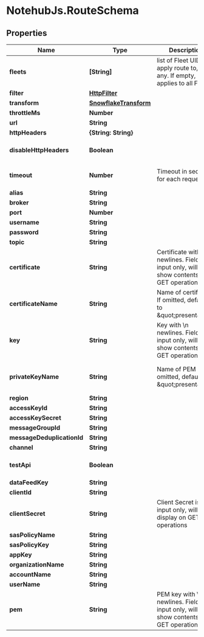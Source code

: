 # NotehubJs.RouteSchema

## Properties

| Name                       | Type                                            | Description                                                                                   | Notes                                     |
| -------------------------- | ----------------------------------------------- | --------------------------------------------------------------------------------------------- | ----------------------------------------- |
| **fleets**                 | **[String]**                                    | list of Fleet UIDs to apply route to, if any. If empty, applies to all Fleets                 | [optional]                                |
| **filter**                 | [**HttpFilter**](HttpFilter.md)                 |                                                                                               | [optional]                                |
| **transform**              | [**SnowflakeTransform**](SnowflakeTransform.md) |                                                                                               | [optional]                                |
| **throttleMs**             | **Number**                                      |                                                                                               | [optional]                                |
| **url**                    | **String**                                      |                                                                                               | [optional]                                |
| **httpHeaders**            | **{String: String}**                            |                                                                                               | [optional]                                |
| **disableHttpHeaders**     | **Boolean**                                     |                                                                                               | [optional] [default to false]             |
| **timeout**                | **Number**                                      | Timeout in seconds for each request                                                           | [optional] [default to 15]                |
| **alias**                  | **String**                                      |                                                                                               | [optional]                                |
| **broker**                 | **String**                                      |                                                                                               | [optional]                                |
| **port**                   | **Number**                                      |                                                                                               | [optional]                                |
| **username**               | **String**                                      |                                                                                               | [optional]                                |
| **password**               | **String**                                      |                                                                                               | [optional]                                |
| **topic**                  | **String**                                      |                                                                                               | [optional]                                |
| **certificate**            | **String**                                      | Certificate with \\n newlines. Field is input only, will not show contents on GET operations. | [optional]                                |
| **certificateName**        | **String**                                      | Name of certificate. If omitted, defaults to \&quot;present\&quot;                            | [optional] [default to &#39;present&#39;] |
| **key**                    | **String**                                      | Key with \\n newlines. Field is input only, will not show contents on GET operations.         | [optional]                                |
| **privateKeyName**         | **String**                                      | Name of PEM key. If omitted, defaults to \&quot;present\&quot;                                | [optional] [default to &#39;present&#39;] |
| **region**                 | **String**                                      |                                                                                               | [optional]                                |
| **accessKeyId**            | **String**                                      |                                                                                               | [optional]                                |
| **accessKeySecret**        | **String**                                      |                                                                                               | [optional]                                |
| **messageGroupId**         | **String**                                      |                                                                                               | [optional]                                |
| **messageDeduplicationId** | **String**                                      |                                                                                               | [optional]                                |
| **channel**                | **String**                                      |                                                                                               | [optional]                                |
| **testApi**                | **Boolean**                                     |                                                                                               | [optional] [default to false]             |
| **dataFeedKey**            | **String**                                      |                                                                                               | [optional]                                |
| **clientId**               | **String**                                      |                                                                                               | [optional]                                |
| **clientSecret**           | **String**                                      | Client Secret is input only, will not display on GET operations                               | [optional]                                |
| **sasPolicyName**          | **String**                                      |                                                                                               | [optional]                                |
| **sasPolicyKey**           | **String**                                      |                                                                                               | [optional]                                |
| **appKey**                 | **String**                                      |                                                                                               | [optional]                                |
| **organizationName**       | **String**                                      |                                                                                               | [optional]                                |
| **accountName**            | **String**                                      |                                                                                               | [optional]                                |
| **userName**               | **String**                                      |                                                                                               | [optional]                                |
| **pem**                    | **String**                                      | PEM key with \\n newlines. Field is input only, will not show contents on GET operations.     | [optional]                                |
